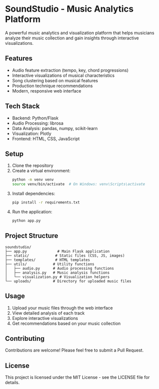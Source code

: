 # SoundStudio - Music Analytics Platform

A powerful music analytics and visualization platform that helps musicians analyze their music collection and gain insights through interactive visualizations.

## Features

- Audio feature extraction (tempo, key, chord progressions)
- Interactive visualizations of musical characteristics
- Song clustering based on musical features
- Production technique recommendations
- Modern, responsive web interface

## Tech Stack

- Backend: Python/Flask
- Audio Processing: librosa
- Data Analysis: pandas, numpy, scikit-learn
- Visualization: Plotly
- Frontend: HTML, CSS, JavaScript

## Setup

1. Clone the repository
2. Create a virtual environment:
   ```bash
   python -m venv venv
   source venv/bin/activate  # On Windows: venv\Scripts\activate
   ```
3. Install dependencies:
   ```bash
   pip install -r requirements.txt
   ```
4. Run the application:
   ```bash
   python app.py
   ```

## Project Structure

```
soundstudio/
├── app.py              # Main Flask application
├── static/            # Static files (CSS, JS, images)
├── templates/         # HTML templates
├── utils/            # Utility functions
│   ├── audio.py      # Audio processing functions
│   ├── analysis.py   # Music analysis functions
│   └── visualization.py # Visualization helpers
└── uploads/          # Directory for uploaded music files
```

## Usage

1. Upload your music files through the web interface
2. View detailed analysis of each track
3. Explore interactive visualizations
4. Get recommendations based on your music collection

## Contributing

Contributions are welcome! Please feel free to submit a Pull Request.

## License

This project is licensed under the MIT License - see the LICENSE file for details. 
